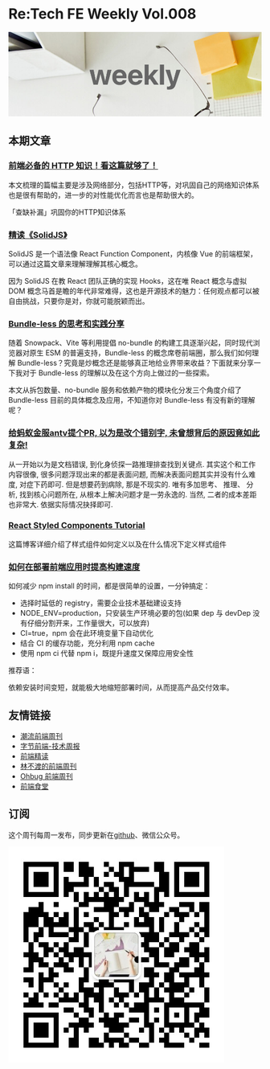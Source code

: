 # Re:Tech FE Weekly Vol.008

![](https://raw.githubusercontent.com/retech-fe/image-hosting/main/img/2022/08/08/11-10-04-9b39540aa9ffa2223c6198a222fb47a0-dcca450c-0118-4e49-b97a-d3c3b7571eb2-725b53.png)

## 本期文章

### [前端必备的 HTTP 知识！看这篇就够了！](https://mp.weixin.qq.com/s/KGQnqjuE3OLvOGMrdTer8w)

本文梳理的篇幅主要是涉及网络部分，包括HTTP等，对巩固自己的网络知识体系也是很有帮助的，进一步的对性能优化而言也是帮助很大的。

「查缺补漏」巩固你的HTTP知识体系

### [精读《SolidJS》](https://mp.weixin.qq.com/s?__biz=MzU2ODg2NTcwMQ==&mid=2247486667&idx=1&sn=d291910b1b1fba9fae71940fd087eed7)

SolidJS 是一个语法像 React Function Component，内核像 Vue 的前端框架，可以通过这篇文章来理解理解其核心概念。

因为 SolidJS 在教 React 团队正确的实现 Hooks，这在唯 React 概念与虚拟 DOM 概念马首是瞻的年代非常难得，这也是开源技术的魅力：任何观点都可以被自由挑战，只要你是对，你就可能脱颖而出。


### [Bundle-less 的思考和实践分享](https://mp.weixin.qq.com/s?__biz=Mzg4MTYwMzY1Mw==&mid=2247503886&idx=1&sn=b2560c7537c42ab83de02e9df14c9854)

随着 Snowpack、Vite 等利用提倡 no-bundle 的构建工具逐渐兴起，同时现代浏览器对原生 ESM 的普遍支持，Bundle-less 的概念席卷前端圈，那么我们如何理解 Bundle-less？究竟是炒概念还是能够真正地给业界带来收益？下面就来分享一下我对于 Bundle-less 的理解以及在这个方向上做过的一些探索。


本文从拆包数量、no-bundle 服务和依赖产物的模块化分发三个角度介绍了 Bundle-less 目前的具体概念及应用，不知道你对 Bundle-less 有没有新的理解呢？

### [给蚂蚁金服antv提个PR, 以为是改个错别字, 未曾想背后的原因竟如此复杂!](https://juejin.cn/post/7134614197689647112)

从一开始以为是文档错误, 到化身侦探一路推理排查找到关键点. 其实这个和工作内容很像, 很多问题浮现出来的都是表面问题, 而解决表面问题其实并没有什么难度, 对症下药即可. 但是想要药到病除, 那是不现实的. 唯有多加思考、 推理、 分析, 找到核心问题所在, 从根本上解决问题才是一劳永逸的. 当然, 二者的成本差距也非常大. 依据实际情况抉择即可.

### [React Styled Components Tutorial](https://www.robinwieruch.de/react-styled-components/)

这篇博客详细介绍了样式组件如何定义以及在什么情况下定义样式组件


### [如何在部署前端应用时提高构建速度](https://juejin.cn/post/7138989725020323847?share_token=4c21ac6d-2f57-4c16-81bf-64c56b351047)

如何减少 npm install 的时间，都是很简单的设置，一分钟搞定：

+ 选择时延低的 registry，需要企业技术基础建设支持
+ NODE_ENV=production，只安装生产环境必要的包(如果 dep 与 devDep 没有仔细分割开来，工作量很大，可以放弃)
+ CI=true，npm 会在此环境变量下自动优化
+ 结合 CI 的缓存功能，充分利用 npm cache
+ 使用 npm ci 代替 npm i，既提升速度又保障应用安全性

推荐语：

依赖安装时间变短，就能极大地缩短部署时间，从而提高产品交付效率。



## 友情链接

- [潮流前端周刊](https://github.com/tw93/weekly)
- [字节前端-技术周报](https://juejin.cn/user/4098589725834317)
- [前端精读](https://github.com/ascoders/weekly)
- [林不渡的前端周刊](https://fe-weekly.netlify.app/)
- [Ohbug 前端周刊](https://github.com/ohbug-org/weekly)
- [前端食堂](https://github.com/Geekhyt/weekly)

## 订阅

这个周刊每周一发布，同步更新在[github](https://github.com/retech-fe/weekly)、微信公众号。

![](https://raw.githubusercontent.com/retech-fe/image-hosting/main/img/2022/08/08/11-10-31-00dddeb5e5c7f41d76b8a886daf30c30-qrcode_for_gh_1ab4464eae79_430-173b0f.jpg)

